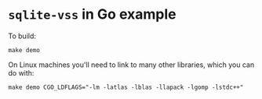 # `sqlite-vss` in Go example

To build:

```
make demo
```

On Linux machines you'll need to link to many other libraries, which you can do with:

```
make demo CGO_LDFLAGS="-lm -latlas -lblas -llapack -lgomp -lstdc++"
```
